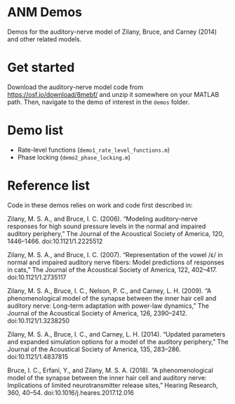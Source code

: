 # ANM Demos
Demos for the auditory-nerve model of Zilany, Bruce, and Carney (2014) and
other related models.

# Get started
Download the auditory-nerve model code from https://osf.io/download/8mebf/
and unzip it somewhere on your MATLAB path. Then, navigate to the demo of
interest in the `demos` folder.

# Demo list
- Rate-level functions (`demo1_rate_level_functions.m`)
- Phase locking (`demo2_phase_locking.m`)

# Reference list
Code in these demos relies on work and code first described in:

Zilany, M. S. A., and Bruce, I. C. (2006). “Modeling auditory-nerve 
responses for high sound pressure levels in the normal and impaired 
auditory periphery,” The Journal of the Acoustical Society of America, 
120, 1446–1466. doi:10.1121/1.2225512

Zilany, M. S. A., and Bruce, I. C. (2007). “Representation of the vowel 
/ε/ in normal and impaired auditory nerve fibers: Model predictions of 
responses in cats,” The Journal of the Acoustical Society of America, 122, 
402–417. doi:10.1121/1.2735117

Zilany, M. S. A., Bruce, I. C., Nelson, P. C., and Carney, L. H. (2009). 
“A phenomenological model of the synapse between the inner hair cell and 
auditory nerve: Long-term adaptation with power-law dynamics,” The Journal 
of the Acoustical Society of America, 126, 2390–2412. doi:10.1121/1.3238250

Zilany, M. S. A., Bruce, I. C., and Carney, L. H. (2014). “Updated 
parameters and expanded simulation options for a model of the auditory 
periphery,” The Journal of the Acoustical Society of America, 135, 283–286. 
doi:10.1121/1.4837815

Bruce, I. C., Erfani, Y., and Zilany, M. S. A. (2018). “A phenomenological 
model of the synapse between the inner hair cell and auditory nerve: 
Implications of limited neurotransmitter release sites,” Hearing Research, 
360, 40–54. doi:10.1016/j.heares.2017.12.016
